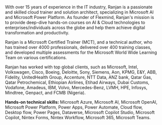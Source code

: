 With over 15 years of experience in the IT industry, Ranjan is a passionate and skilled cloud trainer and solution architect, specializing in Microsoft AI and Microsoft Power Platform. As founder of Flexmind, Ranjan's mission is to provide deep-dive hands-on courses on AI & Cloud technologies to enterprises/individuals across the globe and help them achieve digital transformation and productivity.

Ranjan is a Microsoft Certified Trainer (MCT), and a technical author, who has trained over 4000 professionals, delivered over 400 training classes, and developed multiple assessments for the Microsoft World Wide Learning Team on various certifications. 

Ranjan has worked with top global clients, such as Microsoft, Intel, Volkswagen, Cisco, Boeing, Deloitte, Sony, Siemens, Aon, KPMG, E&Y, ABB, Fidelity, UnitedHealth Group, Accenture, NTT Data, ANZ bank, Qatar Gas, Qatar Petrochemical, Ethiopian Airlines, Etihad Airways, Dubai Customs, Vodafone, Amadeus, IBM, Volvo, Mercedes-Benz, LVMH, HPE, Infosys, Mindtree, Genpact, and FCMB (Nigeria).

<b>Hands-on technical skills:</b> Microsoft Azure, Microsoft AI, Microsoft OpenAI, Microsoft Power Platform, Power Apps, Power Automate, Cloud flow, Desktop flow, Power Pages, Dataverse, Microsoft Copilot Studio, Microsoft Copilot, Nintex Forms, Nintex Workflow, Microsoft 365, Microsoft Teams.
